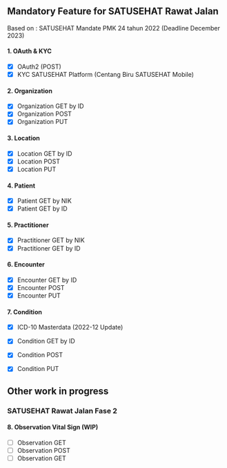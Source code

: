 ## Mandatory Feature for SATUSEHAT Rawat Jalan
Based on : SATUSEHAT Mandate PMK 24 tahun 2022 (Deadline December 2023)

#### 1. OAuth & KYC
- [x] OAuth2 (POST)
- [x] KYC SATUSEHAT Platform (Centang Biru SATUSEHAT Mobile)

#### 2. Organization
- [x] Organization GET by ID
- [x] Organization POST
- [x] Organization PUT

#### 3. Location
- [x] Location GET by ID
- [x] Location POST
- [x] Location PUT

#### 4. Patient
- [x] Patient GET by NIK
- [x] Patient GET by ID

#### 5. Practitioner
- [x] Practitioner GET by NIK
- [x] Practitioner GET by ID

#### 6. Encounter
- [x] Encounter GET by ID
- [x] Encounter POST
- [x] Encounter PUT

#### 7. Condition
- [x] ICD-10 Masterdata (2022-12 Update)
- [x] Condition GET by ID
- [x] Condition POST
- [x] Condition PUT


## Other work in progress
### SATUSEHAT Rawat Jalan Fase 2

#### 8. Observation Vital Sign (WIP)
- [ ] Observation GET
- [ ] Observation POST
- [ ] Observation GET
